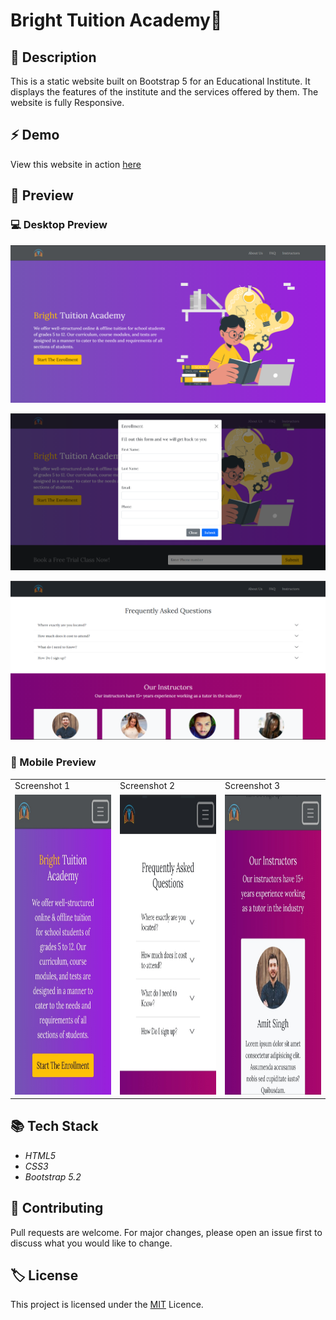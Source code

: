 # Bright Tuition Academy📖

## 🚀 Description
This is a static website built on Bootstrap 5 for an Educational Institute. It displays the features of the institute and the services offered by them. The website is fully Responsive.

## ⚡ Demo
View this website in action [here](https://aishwaryasonar.me/BTA/)

## 📌 Preview

### 💻 Desktop Preview

![img1](https://github.com/aishwaryasonar/BTA/blob/main/images/img1.png?raw=true)

![img2](https://github.com/aishwaryasonar/BTA/blob/main/images/img2.png?raw=true)

![img3](https://github.com/aishwaryasonar/BTA/blob/main/images/img3.png?raw=true)

### 📱 Mobile Preview

<table>
  <tr>
    <td>Screenshot 1</td>
     <td>Screenshot 2</td>
     <td>Screenshot 3</td>
  </tr>
  <tr>
    <td><img src="https://github.com/aishwaryasonar/BTA/blob/main/images/img4.jpg?raw=true" width=270 height=480></td>
    <td><img src="https://github.com/aishwaryasonar/BTA/blob/main/images/img5.jpg?raw=true" width=270 height=480></td>
    <td><img src="https://github.com/aishwaryasonar/BTA/blob/main/images/img6.jpg?raw=true" width=270 height=480></td>
  </tr>
 </table>




## 📚 Tech Stack

* _HTML5_
* _CSS3_
* _Bootstrap 5.2_


## 🤝 Contributing
Pull requests are welcome. For major changes, please open an issue first to discuss what you would like to change.

## 🏷️ License
This project is licensed under the [MIT](https://choosealicense.com/licenses/mit/) Licence.
